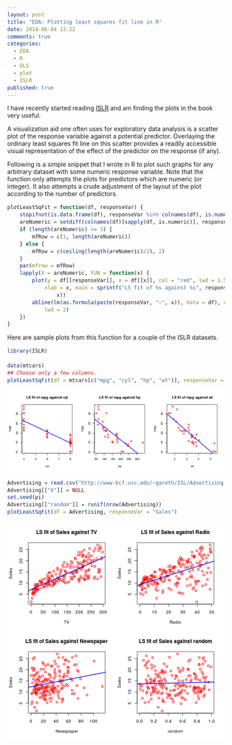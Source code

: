 ```yaml
---
layout: post
title: "EDA: Plotting least squares fit line in R"
date: 2014-06-04 12:22
comments: true
categories:
  - EDA
  - R
  - OLS
  - plot
  - ISLR
published: true
---
```


I have recently started reading [ISLR][islr] and am finding the plots in the
book very useful.

A visualization aid one often uses for exploratory data analysis is a scatter
plot of the response variable against a potential predictor. Overlaying the
ordinary least squares fit line on this scatter provides a readily accessible
visual representation of the effect of the predictor on the response (if any).

Following is a simple snippet that I wrote in R to plot such graphs for any
arbitrary dataset with some numeric response variable. Note that the function
only attempts the plots for predictors which are numeric (or integer). It also
attempts a crude adjustment of the layout of the plot according to the number
of predictors.

<!--more-->


```r Plotting OLS fit of features against the response
plotLeastSqFit = function(df, responseVar) {
    stopifnot(is.data.frame(df), responseVar %in% colnames(df), is.numeric(df[[responseVar]]))
    areNumeric = setdiff(colnames(df)[sapply(df, is.numeric)], responseVar)
    if (length(areNumeric) <= 3) {
        mfRow = c(1, length(areNumeric))
    } else {
        mfRow = c(ceiling(length(areNumeric)/2), 2)
    }
    par(mfrow = mfRow)
    lapply(X = areNumeric, FUN = function(x) {
        plot(y = df[[responseVar]], x = df[[x]], col = "red", lwd = 1.5, ylab = responseVar, 
            xlab = x, main = sprintf("LS fit of %s against %s", responseVar, 
                x))
        abline(lm(as.formula(paste(responseVar, "~", x)), data = df), col = "blue", 
            lwd = 2)
    })
}
```


Here are sample plots from this function for a couple of the ISLR datasets.


```r For the mtcars dataset
library(ISLR)

data(mtcars)
## Choose only a few columns.
plotLeastSqFit(df = mtcars[c("mpg", "cyl", "hp", "wt")], responseVar = "mpg")
```
![plot of chunk For the mtcars dataset](../images/rmdimages/2014-06-04-eda-plotting-least-squares-fit-line-in-r/For_the_mtcars_dataset.png) 



```r For the Advertising dataset, Ch. 2, ISLR
Advertising = read.csv("http://www-bcf.usc.edu/~gareth/ISL/Advertising.csv")
Advertising[["X"]] = NULL
set.seed(pi)
Advertising[["random"]] = runif(nrow(Advertising))
plotLeastSqFit(df = Advertising, responseVar = "Sales")
```
![plot of chunk For the Advertising dataset, Ch. 2, ISLR](../images/rmdimages/2014-06-04-eda-plotting-least-squares-fit-line-in-r/For_the_Advertising_dataset__Ch__2__ISLR.png) 


<!--links-->
[islr]: http://www-bcf.usc.edu/~gareth/ISL/
